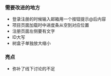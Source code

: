 ### 需要改进的地方  
- 登录注册的时候输入邮箱用一个按钮提示@后内容  
- 项目页面加载时中进度条从空到对应位置  
- 注册页面左侧要有文字
- ID大写
- 树盒子单独放大缩小
### 亮点
- 弥补了线下讨论的不足